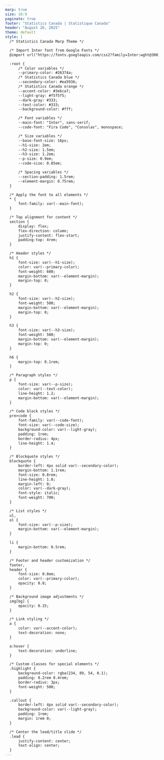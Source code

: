 ```yaml
---
marp: true
size: 16:9
paginate: true
footer: "Statistics Canada | Statistique Canada"
header: "August 26, 2025"
theme: default
style: |
  /* Statistics Canada Marp Theme */

  /* Import Inter font from Google Fonts */
  @import url("https://fonts.googleapis.com/css2?family=Inter:wght@300;400;500;600;700&display=swap");

  :root {
      /* Color variables */
      --primary-color: #26374a;
      /* Statistics Canada blue */
      --secondary-color: #ea5936;
      /* Statistics Canada orange */
      --accent-color: #3e6ca7;
      --light-gray: #f5f5f5;
      --dark-gray: #333;
      --text-color: #333;
      --background-color: #fff;

      /* Font variables */
      --main-font: "Inter", sans-serif;
      --code-font: "Fira Code", "Consolas", monospace;

      /* Size variables */
      --base-font-size: 16px;
      --h1-size: 2em;
      --h2-size: 1.5em;
      --h3-size: 1.2em;
      --p-size: 0.9em;
      --code-size: 0.85em;

      /* Spacing variables */
      --section-padding: 1.5rem;
      --element-margin: 0.75rem;
  }

  /* Apply the font to all elements */
  * {
      font-family: var(--main-font);
  }

  /* Top alignment for content */
  section {
      display: flex;
      flex-direction: column;
      justify-content: flex-start;
      padding-top: 4rem;
  }

  /* Header styles */
  h1 {
      font-size: var(--h1-size);
      color: var(--primary-color);
      font-weight: 600;
      margin-bottom: var(--element-margin);
      margin-top: 0;
  }

  h2 {
      font-size: var(--h2-size);
      font-weight: 500;
      margin-bottom: var(--element-margin);
      margin-top: 0;
  }

  h3 {
      font-size: var(--h3-size);
      font-weight: 500;
      margin-bottom: var(--element-margin);
      margin-top: 0;
  }

  h6 {
      margin-top: 0.1rem;
  }

  /* Paragraph styles */
  p {
      font-size: var(--p-size);
      color: var(--text-color);
      line-height: 1.2;
      margin-bottom: var(--element-margin);
  }

  /* Code block styles */
  pre>code {
      font-family: var(--code-font);
      font-size: var(--code-size);
      background-color: var(--light-gray);
      padding: 1rem;
      border-radius: 4px;
      line-height: 1.4;
  }

  /* Blockquote styles */
  blockquote {
      border-left: 4px solid var(--secondary-color);
      margin-bottom: 1.1rem;
      font-size: 0.8rem;
      line-height: 1.8;
      margin-left: 0;
      color: var(--dark-gray);
      font-style: italic;
      font-weight: 700;
  }

  /* List styles */
  ul,
  ol {
      font-size: var(--p-size);
      margin-bottom: var(--element-margin);
  }

  li {
      margin-bottom: 0.5rem;
  }

  /* Footer and header customization */
  footer,
  header {
      font-size: 0.8em;
      color: var(--primary-color);
      opacity: 0.8;
  }

  /* Background image adjustments */
  img[bg] {
      opacity: 0.15;
  }

  /* Link styling */
  a {
      color: var(--accent-color);
      text-decoration: none;
  }

  a:hover {
      text-decoration: underline;
  }

  /* Custom classes for special elements */
  .highlight {
      background-color: rgba(234, 89, 54, 0.1);
      padding: 0.2rem 0.4rem;
      border-radius: 3px;
      font-weight: 500;
  }

  .callout {
      border-left: 4px solid var(--secondary-color);
      background-color: var(--light-gray);
      padding: 1rem;
      margin: 1rem 0;
  }

  /* Center the lead/title slide */
  .lead {
      justify-content: center;
      text-align: center;
  }
---
```

